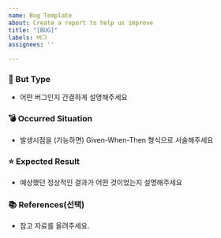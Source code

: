 ```yaml
---
name: Bug Template
about: Create a report to help us improve
title: "[BUG]"
labels: 버그
assignees: ''

---
```


### 🐛 But Type
- 어떤 버그인지 간결하게 설명해주세요

### 💣 Occurred Situation
- 발생시점을 (가능하면) Given-When-Then 형식으로 서술해주세요

### ⭐ Expected Result
- 예상했던 정상적인 결과가 어떤 것이었는지 설명해주세요

### 📚 References(선택)
- 참고 자료를 올려주세요.
